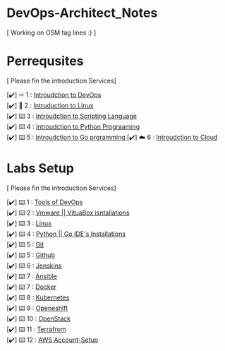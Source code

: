 # DevOps-Architect_Notes
[ Working on OSM tag lines :) ] 

# Perrequsites 
[ Please fin the introduction Services]

[✔️] ♾️ 1 :   <a href="https://github.com/BilalMaz/DevOps-Architect_Notes/blob/main/Introduction_DevOps.pdf">Introudction to DevOps</a> <br> 
[✔️] 🐧 2  :  <a href="https://github.com/BilalMaz/DevOps-Architect_Notes/blob/main/Introduction_DevOps.pdf">Intruduction to Linux</a><br> 
[✔️] ⌨️ 3  :  <a href="#">Introudction to Scripting Language</a><br> 
[✔️] ⌨️ 4  :  <a href="#">Introudction to Python Prograaming </a><br>
[✔️] ⌨️ 5  :  <a href="#">Introudction to Go prgramming </a>
[✔️] ☁️ 6  :  <a href="#">Introudction to Cloud </a><br> 

# Labs Setup  
[ Please fin the introduction Services]

[✔️] ⌨️ 1  :  <a href="#">Tools of DevOps</a><br> 
[✔️] ⌨️ 2  :  <a href="#">Vmware || VituaBox isntallations</a><br> 
[✔️] ⌨️ 3  :  <a href="#">Linux</a><br> 
[✔️] ⌨️ 4  :  <a href="#">Python || Go IDE's Installations</a><br> 
[✔️] ⌨️ 5  :  <a href="#">Git</a><br> 
[✔️] ⌨️ 5  :  <a href="#">Github</a><br> 
[✔️] ⌨️ 6  :  <a href="#">Jenskins</a><br> 
[✔️] ⌨️ 7  :  <a href="#">Ansible</a><br>
[✔️] ⌨️ 7  :  <a href="#">Docker</a><br>
[✔️] ⌨️ 8  :  <a href="#">Kubernetes</a><br>
[✔️] ⌨️ 9  :  <a href="#">Openeshift</a><br>
[✔️] ⌨️ 10 :  <a href="#">OpenStack</a><br>
[✔️] ⌨️ 11 :  <a href="#">Terrafrom </a><br>
[✔️] ⌨️ 12 :  <a href="#">AWS Account-Setup</a><br>

